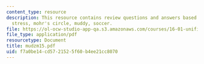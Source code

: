 ```yaml
---
content_type: resource
description: This resource contains review questions and answers based on principle
  stress, mohr's circle, muddy, soccer.
file: https://ol-ocw-studio-app-qa.s3.amazonaws.com/courses/16-01-unified-engineering-i-ii-iii-iv-fall-2005-spring-2006/f7a0be14cd5721525f60b4ee21cc8070_mudzm15.pdf
file_type: application/pdf
resourcetype: Document
title: mudzm15.pdf
uid: f7a0be14-cd57-2152-5f60-b4ee21cc8070
---
```

